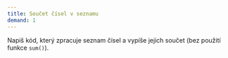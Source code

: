```yaml
---
title: Součet čísel v seznamu
demand: 1
---
```


Napiš kód, který zpracuje seznam čísel a vypíše jejich součet (bez použití funkce `sum()`).
